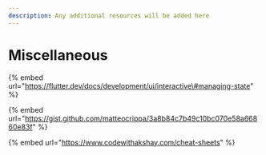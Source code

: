 ```yaml
---
description: Any additional resources will be added here
---
```


# Miscellaneous

{% embed url="https://flutter.dev/docs/development/ui/interactive\#managing-state" %}



{% embed url="https://gist.github.com/matteocrippa/3a8b84c7b49c10bc070e58a66860e83f" %}

{% embed url="https://www.codewithakshay.com/cheat-sheets" %}



